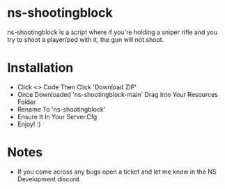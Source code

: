# ns-shootingblock
ns-shootingblock is a script where if you're holding a sniper rifle and you try to shoot a player/ped with it, the gun will not shoot.

# Installation

- Click <> Code Then Click 'Download ZIP'
- Once Downloaded 'ns-shootingblock-main' Drag Into Your Resources Folder
- Rename To 'ns-shootingblock'
- Ensure It In Your Server.Cfg
- Enjoy! :)

# Notes

- If you come across any bugs open a ticket and let me know in the NS Development discord.
